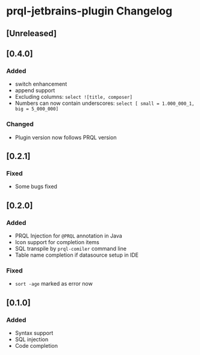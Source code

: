 <!-- Keep a Changelog guide -> https://keepachangelog.com -->

# prql-jetbrains-plugin Changelog

## [Unreleased]

## [0.4.0]

### Added

* switch enhancement
* append support
* Excluding columns: `select ![title, composer]`
* Numbers can now contain underscores: `select [ small = 1.000_000_1, big = 5_000_000]`

### Changed

* Plugin version now follows PRQL version

## [0.2.1]

### Fixed

* Some bugs fixed

## [0.2.0]

### Added

* PRQL Injection for `@PRQL` annotation in Java
* Icon support for completion items
* SQL transpile by `prql-comiler` command line
* Table name completion if datasource setup in IDE

### Fixed

* `sort -age` marked as error now

## [0.1.0]

### Added

- Syntax support
- SQL injection
- Code completion

